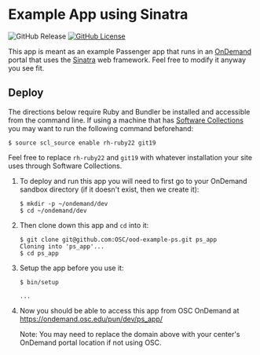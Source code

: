 # Example App using Sinatra

![GitHub Release](https://img.shields.io/github/release/osc/ood-example-ps.svg)
[![GitHub License](https://img.shields.io/badge/license-MIT-green.svg)](https://opensource.org/licenses/MIT)

This app is meant as an example Passenger app that runs in an [OnDemand] portal
that uses the [Sinatra] web framework. Feel free to modify it anyway you see
fit.

## Deploy

The directions below require Ruby and Bundler be installed and accessible from
the command line. If using a machine that has [Software Collections] you may
want to run the following command beforehand:

```console
$ source scl_source enable rh-ruby22 git19
```

Feel free to replace `rh-ruby22` and `git19` with whatever installation your
site uses through Software Collections.

1. To deploy and run this app you will need to first go to your OnDemand
   sandbox directory (if it doesn't exist, then we create it):

   ```console
   $ mkdir -p ~/ondemand/dev
   $ cd ~/ondemand/dev
   ```

2. Then clone down this app and `cd` into it:

   ```console
   $ git clone git@github.com:OSC/ood-example-ps.git ps_app
   Cloning into 'ps_app'...
   $ cd ps_app
   ```

3. Setup the app before you use it:

   ```console
   $ bin/setup

   ...
   ```

4. Now you should be able to access this app from OSC OnDemand at
   https://ondemand.osc.edu/pun/dev/ps_app/

   Note: You may need to replace the domain above with your center's OnDemand
   portal location if not using OSC.

[OnDemand]: http://openondemand.org/
[Sinatra]: http://sinatrarb.com/
[Software Collections]: https://www.softwarecollections.org/en/
